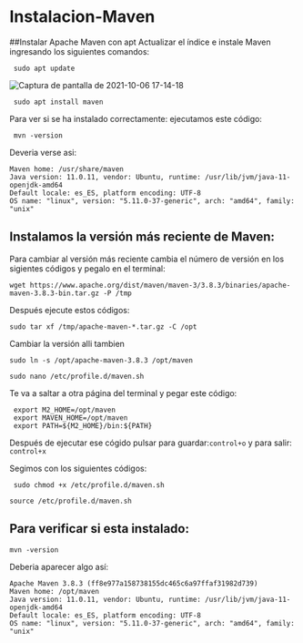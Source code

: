 # Instalacion-Maven

##Instalar Apache Maven con apt
Actualizar el índice e instale Maven ingresando los siguientes comandos:

```
 sudo apt update
```
![Captura de pantalla de 2021-10-06 17-14-18](https://user-images.githubusercontent.com/91631138/136243014-4b06edfb-983d-420a-b241-ca37eb2830be.png)

```
 sudo apt install maven
```
Para ver si se ha instalado correctamente:
ejecutamos este código:
```
 mvn -version
```
Deveria verse asi:
```
Maven home: /usr/share/maven
Java version: 11.0.11, vendor: Ubuntu, runtime: /usr/lib/jvm/java-11-openjdk-amd64
Default locale: es_ES, platform encoding: UTF-8
OS name: "linux", version: "5.11.0-37-generic", arch: "amd64", family: "unix"
```
## Instalamos la versión más reciente de Maven:
Para cambiar al versión más reciente cambia el número de versión en los sigientes códigos y pegalo en el terminal:
```
wget https://www.apache.org/dist/maven/maven-3/3.8.3/binaries/apache-maven-3.8.3-bin.tar.gz -P /tmp
```
Después ejecute estos códigos:
```
sudo tar xf /tmp/apache-maven-*.tar.gz -C /opt
```
Cambiar la versión alli tambien
```
sudo ln -s /opt/apache-maven-3.8.3 /opt/maven
```
```
sudo nano /etc/profile.d/maven.sh
```
Te va a saltar a otra página del terminal y pegar este código:
```
 export M2_HOME=/opt/maven
 export MAVEN_HOME=/opt/maven
 export PATH=${M2_HOME}/bin:${PATH}
```
Después de ejecutar ese cógido pulsar para guardar:``control+o`` y para salir: ``control+x``

Segimos con los siguientes códigos:
```
 sudo chmod +x /etc/profile.d/maven.sh
```
``` 
source /etc/profile.d/maven.sh
```
## Para verificar si esta instalado:
```
mvn -version
```
Deberia aparecer algo así:
```
Apache Maven 3.8.3 (ff8e977a158738155dc465c6a97ffaf31982d739)
Maven home: /opt/maven
Java version: 11.0.11, vendor: Ubuntu, runtime: /usr/lib/jvm/java-11-openjdk-amd64
Default locale: es_ES, platform encoding: UTF-8
OS name: "linux", version: "5.11.0-37-generic", arch: "amd64", family: "unix"
```


